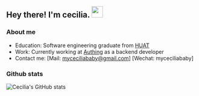## Hey there! I'm cecilia. <img src="https://media.giphy.com/media/hvRJCLFzcasrR4ia7z/giphy.gif" width="30px">

### About me
- Education: Software engineering graduate from [HUAT](https://www.huat.edu.cn/)
- Work: Currently working at [Authing](https://www.authing.com/) as a backend developer
- Contact me: [Mail: myceciliababy@gmail.com] [Wechat: myceciliababy]

### Github stats

![Cecilia's GitHub stats](https://github-readme-stats.vercel.app/api?username=myceciliababy&show_icons=true&theme=transparent)
